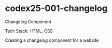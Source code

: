 # codex25-001-changelog
Changelog Component

Tech Stack: HTML, CSS

Creating a changelog component for a website
